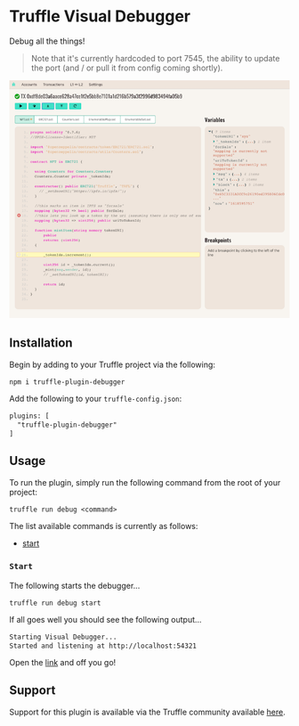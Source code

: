 # Truffle Visual Debugger

Debug all the things!

> Note that it's currently hardcoded to port 7545, the ability to update the port (and / or pull it from config coming shortly).

![screenshot](assets/screenshot.png)

## Installation

Begin by adding to your Truffle project via the following:

```
npm i truffle-plugin-debugger
```

Add the following to your `truffle-config.json`:

```
plugins: [
  "truffle-plugin-debugger"
]
```

## Usage

To run the plugin, simply run the following command from the root of your project:

```
truffle run debug <command>
```

The list available commands is currently as follows:

- [start](#start)

<a name="start"></a>
### `Start`

The following starts the debugger...

```
truffle run debug start
```

If all goes well you should see the following output...

```
Starting Visual Debugger...
Started and listening at http://localhost:54321
```

Open the [link](http://localhost:54321) and off you go!

## Support

Support for this plugin is available via the Truffle community available [here](https://www.trufflesuite.com/community).